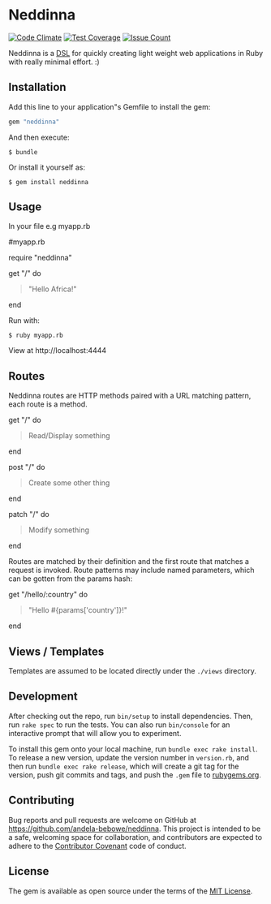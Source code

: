 # Neddinna
[![Code Climate](https://codeclimate.com/github/andela-bebowe/neddinna/badges/gpa.svg)](https://codeclimate.com/github/andela-bebowe/neddinna)
[![Test Coverage](https://codeclimate.com/github/andela-bebowe/neddinna/badges/coverage.svg)](https://codeclimate.com/github/andela-bebowe/neddinna/coverage)
[![Issue Count](https://codeclimate.com/github/andela-bebowe/neddinna/badges/issue_count.svg)](https://codeclimate.com/github/andela-bebowe/neddinna)

Neddinna is a [DSL](http://en.wikipedia.org/wiki/Domain-specific_language) for quickly creating light weight web applications in Ruby with really minimal effort. :)

## Installation

Add this line to your application"s Gemfile to install the gem:

```ruby
gem "neddinna"
```

And then execute:

    $ bundle

Or install it yourself as:

    $ gem install neddinna

## Usage

In your file e.g myapp.rb

#myapp.rb

require "neddinna"

get "/" do

>"Hello Africa!"

end

Run with:

    $ ruby myapp.rb

View at http://localhost:4444

## Routes

Neddinna routes are HTTP methods paired with a URL matching pattern, each route is a method.

get "/" do
> Read/Display something

end

post "/" do
> Create some other thing

end

patch "/" do
> Modify something

end

Routes are matched by their definition and the first route that matches a request is invoked.
Route patterns may include named parameters, which can be gotten from the params hash:

get "/hello/:country" do
>"Hello #{params['country']}!"

end

## Views / Templates

Templates are assumed to be located directly under the `./views` directory.

## Development

After checking out the repo, run `bin/setup` to install dependencies. Then, run `rake spec` to run the tests. You can also run `bin/console` for an interactive prompt that will allow you to experiment.

To install this gem onto your local machine, run `bundle exec rake install`. To release a new version, update the version number in `version.rb`, and then run `bundle exec rake release`, which will create a git tag for the version, push git commits and tags, and push the `.gem` file to [rubygems.org](https://rubygems.org).

## Contributing

Bug reports and pull requests are welcome on GitHub at https://github.com/andela-bebowe/neddinna. This project is intended to be a safe, welcoming space for collaboration, and contributors are expected to adhere to the [Contributor Covenant](contributor-covenant.org) code of conduct.


## License

The gem is available as open source under the terms of the [MIT License](http://opensource.org/licenses/MIT).
